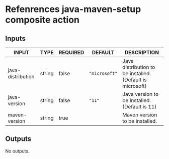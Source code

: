 # Refenrences java-maven-setup composite action
## Inputs

<!-- AUTO-DOC-INPUT:START - Do not remove or modify this section -->

|       INPUT       |  TYPE  | REQUIRED |    DEFAULT    |                        DESCRIPTION                        |
|-------------------|--------|----------|---------------|-----------------------------------------------------------|
| java-distribution | string |  false   | `"microsoft"` | Java distribution to be installed. (Default is microsoft) |
|   java-version    | string |  false   |    `"11"`     |       Java version to be installed. (Default is 11)       |
|   maven-version   | string |   true   |               |              Maven version to be installed.               |

<!-- AUTO-DOC-INPUT:END -->
## Outputs

<!-- AUTO-DOC-OUTPUT:START - Do not remove or modify this section -->
No outputs.
<!-- AUTO-DOC-OUTPUT:END -->
